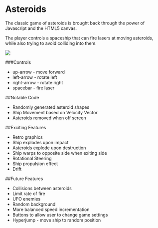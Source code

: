 Asteroids
=========

The classic game of asteroids is brought back through the power of Javascript and the HTML5 canvas.

The player controls a spaceship that can fire lasers at moving asteroids, while also trying to avoid colliding into them.


![](github.com/badamrussell/asteroids/asteroids_sample.png)

###Controls
+ up-arrow - move forward
+ left-arrow - rotate left
+ right-arrow - rotate right
+ spacebar - fire laser

##Notable Code
+ Randomly generated asteroid shapes
+ Ship Movement based on Velocity Vector
+ Asteroids removed when off screen 

##Exciting Features
+ Retro graphics
+ Ship explodes upon impact
+ Asteroids explode upon destruction
+ Ship warps to opposite side when exiting side 
+ Rotational Steering
+ Ship propulsion effect
+ Drift



##Future Features
+ Collisions between asteroids
+ Limit rate of fire
+ UFO enemies
+ Random background
+ More balanced speed incrementation
+ Buttons to allow user to change game settings
+ Hyperjump - move ship to random position
